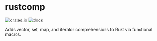 # rustcomp

[![crates.io](https://img.shields.io/crates/v/rustcomp)](https://crates.io/crates/rustcomp)
[![docs](https://docs.rs/rustcomp/badge.svg)](https://docs.rs/rustcomp)

Adds vector, set, map, and iterator comprehensions to Rust via functional macros.
